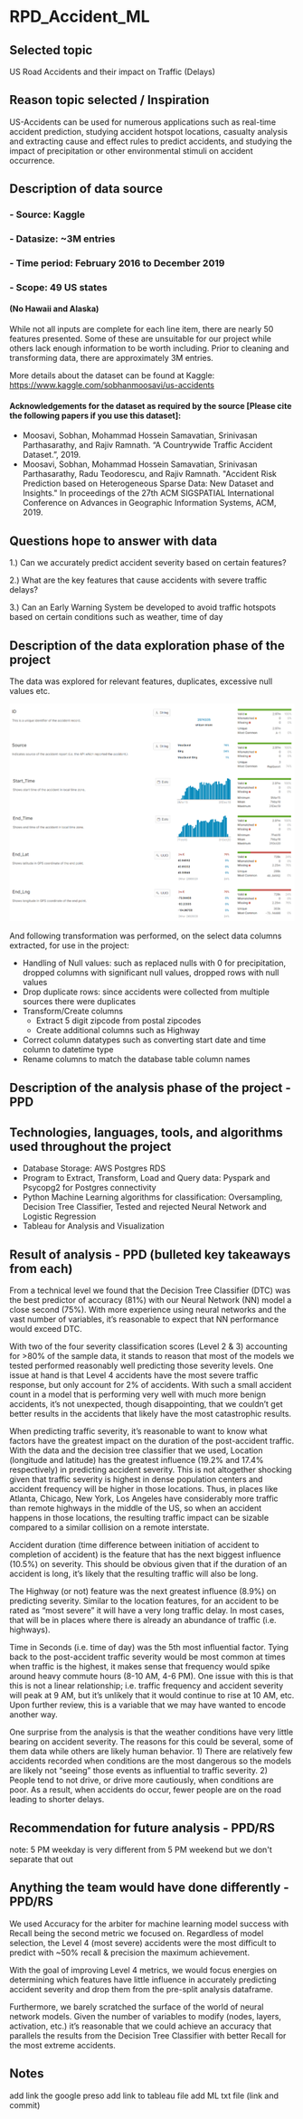 # RPD_Accident_ML

## Selected topic
US Road Accidents and their impact on Traffic (Delays)

## Reason topic selected / Inspiration
US-Accidents can be used for numerous applications such as real-time accident prediction, studying accident hotspot locations, casualty analysis and extracting cause and effect rules to predict accidents, and studying the impact of precipitation or other environmental stimuli on accident occurrence. 

## Description of data source
### - Source: Kaggle
### - Datasize: ~3M entries
### - Time period: February 2016 to December 2019
### - Scope: 49 US states 
####  (No Hawaii and Alaska)

While not all inputs are complete for each line item, there are nearly 50 features presented. Some of these are unsuitable for our project while others lack enough information to be worth including. Prior to cleaning and transforming data, there are approximately 3M entries.  

More details about the dataset can be found at Kaggle: https://www.kaggle.com/sobhanmoosavi/us-accidents

#### Acknowledgements for the dataset as required by the source [Please cite the following papers if you use this dataset]: 
- Moosavi, Sobhan, Mohammad Hossein Samavatian, Srinivasan Parthasarathy, and Rajiv Ramnath. “A Countrywide Traffic Accident Dataset.”, 2019.
- Moosavi, Sobhan, Mohammad Hossein Samavatian, Srinivasan Parthasarathy, Radu Teodorescu, and Rajiv Ramnath. "Accident Risk Prediction based on Heterogeneous Sparse Data: New Dataset and Insights." In proceedings of the 27th ACM SIGSPATIAL International Conference on Advances in Geographic Information Systems, ACM, 2019. 

## Questions hope to answer with data

1.) Can we accurately predict accident severity based on certain features?

2.) What are the key features that cause accidents with severe traffic delays?

3.) Can an Early Warning System be developed to avoid traffic hotspots based on certain conditions such as weather, time of day

## Description of the data exploration phase of the project
The data was explored for relevant features, duplicates, excessive null values etc. 

![Data Exploration Sample image](https://github.com/prentiss04/RPD_Accident_ML/blob/Master/Data_Exploration.png)

And following transformation was performed, on the select data columns extracted, for use in the project:
- Handling of Null values: such as replaced nulls with 0 for precipitation, dropped columns with significant null values, dropped rows with null values
- Drop duplicate rows: since accidents were collected from multiple sources there were duplicates
- Transform/Create columns
     - Extract 5 digit zipcode from postal zipcodes
     - Create additional columns such as Highway
- Correct column datatypes such as converting start date and time column to datetime type
- Rename columns to match the database table column names

## Description of the analysis phase of the project - PPD


## Technologies, languages, tools, and algorithms used throughout the project
- Database Storage: AWS Postgres RDS
- Program to Extract, Transform, Load and Query data: Pyspark and Psycopg2 for Postgres connectivity
- Python Machine Learning algorithms for classification: Oversampling, Decision Tree Classifier, Tested and rejected Neural Network and Logistic Regression
- Tableau for Analysis and Visualization


## Result of analysis - PPD (bulleted key takeaways from each)
From a technical level we found that the Decision Tree Classifier (DTC) was the best predictor of accuracy (81%) with our Neural Network (NN) model a close second (75%). With more experience using neural networks and the vast number of variables, it’s reasonable to expect that NN performance would exceed DTC. 

With two of the four severity classification scores (Level 2 & 3) accounting for >80% of the sample data, it stands to reason that most of the models we tested performed reasonably well predicting those severity levels. One issue at hand is that Level 4 accidents have the most severe traffic response, but only account for 2% of accidents. With such a small accident count in a model that is performing very well with much more benign accidents, it’s not unexpected, though disappointing, that we couldn’t get better results in the accidents that likely have the most catastrophic results.  

When predicting traffic severity, it’s reasonable to want to know what factors have the greatest impact on the duration of the post-accident traffic. With the data and the decision tree classifier that we used, Location (longitude and latitude) has the greatest influence (19.2% and 17.4% respectively) in predicting accident severity. This is not altogether shocking given that traffic severity is highest in dense population centers and accident frequency will be higher in those locations. Thus, in places like Atlanta, Chicago, New York, Los Angeles have considerably more traffic than remote highways in the middle of the US, so when an accident happens in those locations, the resulting traffic impact can be sizable compared to a similar collision on a remote interstate. 

Accident duration (time difference between initiation of accident to completion of accident) is the feature that has the next biggest influence (10.5%) on severity. This should be obvious given that if the duration of an accident is long, it’s likely that the resulting traffic will also be long. 

The Highway (or not) feature was the next greatest influence (8.9%) on predicting severity. Similar to the location features, for an accident to be rated as “most severe” it will have a very long traffic delay. In most cases, that will be in places where there is already an abundance of traffic (i.e. highways). 

Time in Seconds (i.e. time of day) was the 5th most influential factor. Tying back to the post-accident traffic severity would be most common at times when traffic is the highest, it makes sense that frequency would spike around heavy commute hours (8-10 AM, 4-6 PM). One issue with this is that this is not a linear relationship; i.e. traffic frequency and accident severity will peak at 9 AM, but it’s unlikely that it would continue to rise at 10 AM, etc. Upon further review, this is a variable that we may have wanted to encode another way. 

One surprise from the analysis is that the weather conditions have very little bearing on accident severity. The reasons for this could be several, some of them data while others are likely human behavior. 1) There are relatively few accidents recorded when conditions are the most dangerous so the models are likely not “seeing” those events as influential to traffic severity. 2) People tend to not drive, or drive more cautiously, when conditions  are poor. As a result, when accidents do occur, fewer people are on the road leading to shorter delays. 


## Recommendation for future analysis - PPD/RS
note: 5 PM weekday is very different from 5 PM weekend but we don't separate that out


## Anything the team would have done differently - PPD/RS
We used Accuracy for the arbiter for machine learning model success with Recall being the second metric we focused on. Regardless of model selection, the Level 4 (most severe) accidents were the most difficult to predict with ~50% recall & precision the maximum achievement. 

With the goal of improving Level 4 metrics, we would focus energies on determining which features have little influence in accurately predicting accident severity and drop them from the pre-split analysis dataframe. 

Furthermore, we barely scratched the surface of the world of neural network models. Given the number of variables to modify (nodes, layers, activation, etc.) it’s reasonable that we could achieve an accuracy that parallels the results from the Decision Tree Classifier with better Recall for the most extreme accidents.  


## Notes
 add link the google preso
 add link to tableau file
 add ML txt file (link and commit)


